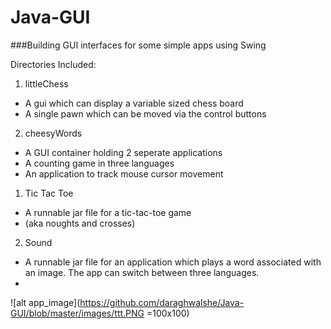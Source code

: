 # Java-GUI
###Building GUI interfaces for some simple apps using Swing


Directories Included:  
 1. littleChess  
  * A gui which can display a variable sized chess board  
  * A single pawn which can be moved via the control buttons  
 2. cheesyWords  
  * A GUI container holding 2 seperate applications  
  * A counting game in three languages  
  * An application to track mouse cursor movement  
 1. Tic Tac Toe 
  * A runnable jar file for a tic-tac-toe game  
  * (aka noughts and crosses)  
 2. Sound  
  * A runnable jar file for an application which plays a word associated with an image. The app can switch between three languages.  
  * 
  
![alt app_image](https://github.com/daraghwalshe/Java-GUI/blob/master/images/ttt.PNG =100x100)
